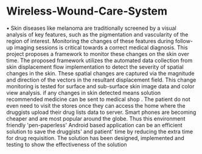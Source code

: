 # Wireless-Wound-Care-System
•	Skin diseases like melanoma are traditionally screened by a visual analysis of key features, such as the pigmentation and vascularity of the region of interest. Monitoring the changes of these features during follow-up imaging sessions is critical towards a correct medical diagnosis. This project proposes a framework to monitor these changes on the skin over time. The proposed framework utilizes the automated data collection from skin displacement flow implementation to detect the severity of spatial changes in the skin. These spatial changes are captured via the magnitude and direction of the vectors in the resultant displacement field. This change monitoring is tested for surface and sub-surface skin image data  and color view analysis. if any changes in skin detected  means solution recommended medicine can be sent to medical shop . The patient do not even need to visit the stores once they can access the home where the druggists upload their drug lists data to server. Smart phones are becoming cheaper and are most popular around the globe. Thus this environment friendly 'pen-paperless' Android based application can be an efficient solution to save the druggists' and patient' time by reducing the extra time for drug requisition. The solution has been designed, implemented and testing to show the effectiveness of the solution
